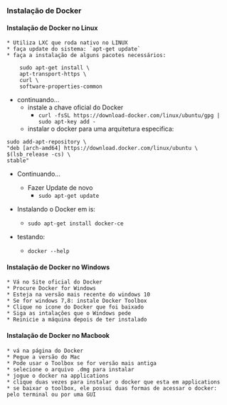 ### Instalação de Docker 

#### Instalação de Docker no Linux
    * Utiliza LXC que roda nativo no LINUX
    * faça update do sistema: `apt-get update`
    * faça a instalação de alguns pacotes necessários:
```shell
    sudo apt-get install \
    apt-transport-https \
    curl \
    software-properties-common
```
* continuando...
    * instale a chave oficial do Docker
        * `curl -fsSL https://download-docker.com/linux/ubuntu/gpg | sudo apt-key add - `  
    * instalar o docker para uma arquitetura especifica:
```shell
sudo add-apt-repository \
"deb [arch-amd64] https://download.docker.com/linux/ubuntu \
$(lsb_release -cs) \
stable"
```
* Continuando...
    * Fazer Update de novo
        * `sudo apt-get update`
* Instalando o Docker em is:
    * `sudo apt-get install docker-ce`

* testando:
    * `docker --help`

#### Instalação de Docker no Windows
    * Vá no Site oficial do Docker
    * Procure Docker for Windows
    * Esteja na versão mais recente do windows 10
    * Se for windows 7,8: instale Docker Toolbox
    * Clique no icone do Docker que foi baixado
    * Siga as intalações que o Windows pede
    * Reinicie a máquina depois de ter instalado

#### Instalação de Docker no Macbook
    * vá na página do Docker
    * Pegue a versão do Mac
    * Pode usar o Toolbox se for versão mais antiga
    * selecione o arquivo .dmg para instalar 
    * jogue o docker na applications
    * clique duas vezes para instalar o docker que esta em applications
    * se baixar o toolbox, ele possui duas formas de acessar o docker: pelo terminal ou por uma GUI 